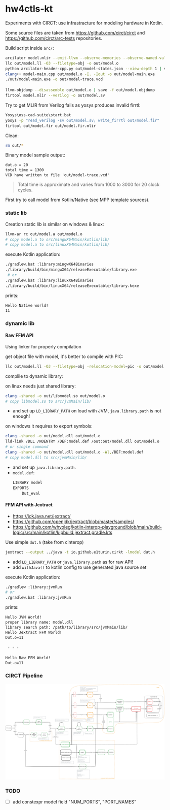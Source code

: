 # hw4ctls-kt

Experiments with CIRCT: use infrastracture for modeling hardware in Kotlin.

Some source files are taken from  https://github.com/circt/circt and https://github.com/circt/arc-tests repositories.

Build script inside `arc/`:
```sh
arcilator model.mlir --emit-llvm --observe-memories --observe-named-values --observe-ports --observe-registers --observe-wires --state-file=out/model-states.json -o out/model.ll
llc out/model.ll -O3 --filetype=obj -o out/model.o
python arcilator-header-cpp.py out/model-states.json --view-depth 1 | save -f out/model.h
clang++ model-main.cpp out/model.o -I. -Iout -o out/model-main.exe
./out/model-main.exe -o out/model-trace.vcd

llvm-objdump --disassemble out/model.o | save -f out/model.objdump
firtool model.mlir --verilog -o out/model.sv
```

Try to get MLIR from Verilog fails as yosys produces invalid firrtl:

```sh
Yosys\oss-cad-suite\start.bat
yosys -p "read_verilog -sv out/model.sv; write_firrtl out/model.fir"
firtool out/model.fir out/model.fir.mlir
```

Clean:
 ```sh
 rm out/*
 ```

Binary model sample output:
```console
dut.o = 20
total time = 1300
VCD have written to file 'out/model-trace.vcd'
```
> Total time is approximate and varies from 1000 to 3000 for 20 clock cycles.

First try to call model from Kotlin/Native (see MPP template sources).

### static lib

Creation static lib is similar on windows & linux:
```sh
llvm-ar rc out/model.a out/model.o
# copy model.a to src/mingwX64Main/kotlin/lib/
# copy model.a to src/linuxX64Main/kotlin/lib/
```

execute Kotlin application:
```sh
./gradlew.bat :library:mingwX64Binaries
./library/build/bin/mingwX64/releaseExecutable/library.exe
 # or
./gradlew.bat :library:linuxX64Binaries
./library/build/bin/linuxX64/releaseExecutable/library.kexe
```

prints:
```console
Hello Native world!
11
```

### dynamic lib


#### Raw FFM API

Using linker for properly compilation

get object file with model, it's better to compile with PIC:
```sh
llc out/model.ll -O3 --filetype=obj -relocation-model=pic -o out/model.o
```
complile to dynamic library:

on linux needs just shared library:
```sh
clang -shared -o out/libmodel.so out/model.o
# copy libmodel.so to src/jvmMain/lib/
```
- and set up `LD_LIBRARY_PATH` on load with JVM, `java.library.path` is not enough!

on windows it requires to export symbols:
```sh
clang -shared -o out/model.dll out/model.o
lld-link /DLL /NOENTRY /DEF:model.def /out:out/model.dll out/model.o
# or single command
clang -shared -o out/model.dll out/model.o -Wl,/DEF:model.def
# copy model.dll to src/jvmMain/lib/
```
- and set up `java.library.path`.
- `model.def`:
  ```def
  LIBRARY model
  EXPORTS
      Dut_eval
  ```

#### FFM API with Jextract

- https://jdk.java.net/jextract/
- https://github.com/openjdk/jextract/blob/master/samples/
- https://github.com/whyoleg/kotlin-interop-playground/blob/main/build-logic/src/main/kotlin/kipbuild.jextract.gradle.kts

Use simple `dut.h` (take from cinterop)

```sh
jextract --output ../java -t io.github.e1turin.cirkt -lmodel dut.h
```
- add `LD_LIBRARY_PATH` or `java.library.path` as for raw API!
- add `withJava()` to kotlin config to use generated java source set


execute Kotlin application:
```sh
./gradlew :library:jvmRun
# or
./gradlew.bat :library:jvmRun

```

prints:
```console
Hello JVM World!
proper library name: model.dll
library search path: /path/to/library/src/jvmMain/lib/
Hello Jextract FFM World!
Dut.o=11

 - - - 

Hello Raw FFM World!
Dut.o=11

```

### CIRCT Pipeline

![circt arcilator simulation pipeline](./arc/CIRCT-pipeline.excalidraw.svg)

### TODO

- [ ] add constexpr model field "NUM_PORTS", "PORT_NAMES"
